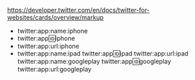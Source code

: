 https://developer.twitter.com/en/docs/twitter-for-websites/cards/overview/markup
- twitter:app:name:iphone
- twitter:app:id:iphone
- twitter:app:url:iphone
- twitter:app:name:ipad
twitter:app:id:ipad
twitter:app:url:ipad
twitter:app:name:googleplay
twitter:app:id:googleplay
twitter:app:url:googleplay



<meta property="al:ios:app_name" content="Medium" />
<meta property="al:ios:app_store_id" content="828256236" />
<meta property="al:android:package" content="com.medium.reader" />
<meta property="fb:app_id" content="542599432471018" />

<meta property="al:android:url" content="medium://p/df2a8fa841ab" />
<meta property="al:ios:url" content="medium://p/df2a8fa841ab" />
<meta property="al:android:app_name" content="Medium" />
